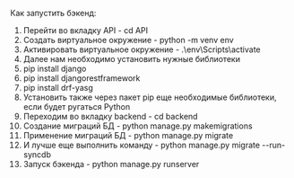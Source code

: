 Как запустить бэкенд:
1. Перейти во вкладку API - cd API
2. Создать виртуальное окружение -  python -m venv env 
3. Активировать виртуальное окружение - .\env\Scripts\activate     
4. Далее нам необходимо установить нужные библиотеки
5. pip install django 
6. pip install djangorestframework
7. pip install drf-yasg  
8. Установить также через пакет pip еще необходимые библиотеки, если будет ругаться Python 
9. Переходим во вкладку backend - cd backend
10. Создание миграций БД - python manage.py makemigrations
11. Применение миграций БД - python manage.py migrate
12. И лучше еще выполнить команду - python manage.py migrate --run-syncdb  
13. Запуск бэкенда - python manage.py runserver 


